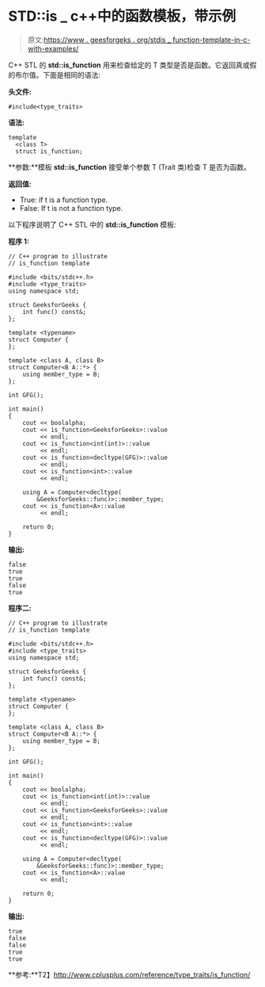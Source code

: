 # STD::is _ c++中的函数模板，带示例

> 原文:[https://www . geesforgeks . org/stdis _ function-template-in-c-with-examples/](https://www.geeksforgeeks.org/stdis_function-template-in-c-with-examples/)

C++ STL 的 **std::is_function** 用来检查给定的 T 类型是否是函数。它返回真或假的布尔值。下面是相同的语法:

**头文件:**

```
#include<type_traits>

```

**语法:**

```
template 
  <class T> 
  struct is_function;

```

**参数:**模板 **std::is_function** 接受单个参数 T (Trait 类)检查 T 是否为函数。

**返回值:**

*   True: if t is a function type.
*   False: If t is not a function type.

以下程序说明了 C++ STL 中的 **std::is_function** 模板:

**程序 1:**

```
// C++ program to illustrate
// is_function template

#include <bits/stdc++.h>
#include <type_traits>
using namespace std;

struct GeeksforGeeks {
    int func() const&;
};

template <typename>
struct Computer {
};

template <class A, class B>
struct Computer<B A::*> {
    using member_type = B;
};

int GFG();

int main()
{
    cout << boolalpha;
    cout << is_function<GeeksforGeeks>::value
         << endl;
    cout << is_function<int(int)>::value
         << endl;
    cout << is_function<decltype(GFG)>::value
         << endl;
    cout << is_function<int>::value
         << endl;

    using A = Computer<decltype(
        &GeeksforGeeks::func)>::member_type;
    cout << is_function<A>::value
         << endl;

    return 0;
}
```

**输出:**

```
false
true
true
false
true

```

**程序二:**

```
// C++ program to illustrate
// is_function template

#include <bits/stdc++.h>
#include <type_traits>
using namespace std;

struct GeeksforGeeks {
    int func() const&;
};

template <typename>
struct Computer {
};

template <class A, class B>
struct Computer<B A::*> {
    using member_type = B;
};

int GFG();

int main()
{
    cout << boolalpha;
    cout << is_function<int(int)>::value
         << endl;
    cout << is_function<GeeksforGeeks>::value
         << endl;
    cout << is_function<int>::value
         << endl;
    cout << is_function<decltype(GFG)>::value
         << endl;

    using A = Computer<decltype(
        &GeeksforGeeks::func)>::member_type;
    cout << is_function<A>::value
         << endl;

    return 0;
}
```

**输出:**

```
true
false
false
true
true

```

**参考:**T2】http://www.cplusplus.com/reference/type_traits/is_function/